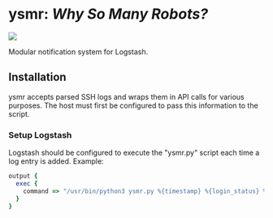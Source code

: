 # ysmr: *Why So Many Robots?*

![](https://img.shields.io/badge/status-under%20development-orange)

Modular notification system for Logstash.

## Installation

ysmr accepts parsed SSH logs and wraps them in API calls for various purposes. The host must first be configured to pass this information to the script.

### Setup Logstash

Logstash should be configured to execute the "ysmr.py" script each time a log entry is added. Example:

```ruby
output {
  exec {
    command => "/usr/bin/python3 ysmr.py %{timestamp} %{login_status} %{src_ip} %{src_port}"
  }
}
```
